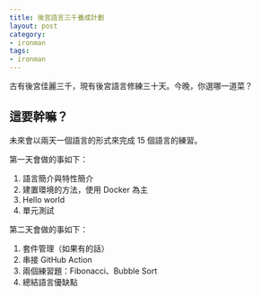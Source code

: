 ```yaml
---
title: 後宮語言三千養成計劃
layout: post
category:
- ironman
tags:
- ironman
---
```


古有後宮佳麗三千，現有後宮語言修練三十天。今晚，你選哪一道菜？

## 這要幹嘛？

未來會以兩天一個語言的形式來完成 15 個語言的練習。

第一天會做的事如下：

1. 語言簡介與特性簡介
2. 建置環境的方法，使用 Docker 為主
3. Hello world
4. 單元測試

第二天會做的事如下：

1. 套件管理（如果有的話）
2. 串接 GitHub Action
3. 兩個練習題：Fibonacci、Bubble Sort
4. 總結語言優缺點
